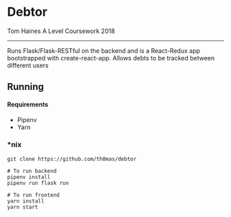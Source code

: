 # Debtor
Tom Haines A Level Coursework 2018

------

Runs Flask/Flask-RESTful on the backend and is a React-Redux app bootstrapped with create-react-app.
Allows debts to be tracked between different users

## Running
#### Requirements
* Pipenv
* Yarn
### *nix
```shell
git clone https://github.com/th0mas/debtor

# To run backend
pipenv install
pipenv run flask run

# To run frontend
yarn install
yarn start
```
